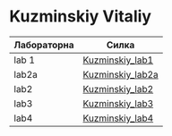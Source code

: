 # Kuzminskiy Vitaliy

Лабораторна | Силка
------------|-------------------------------------------------------------------
lab 1    | [Kuzminskiy_lab1](https://github.com/VitaliyKuz/vitaliy_kuz_ik_31_bygil)
lab2a    | [Kuzminskiy_lab2a](https://github.com/VitaliyKuz/vitaliy_kuz_ik_31_bygil/tree/main/lab2a)
lab2     | [Kuzminskiy_lab2](https://github.com/VitaliyKuz/vitaliy_kuz_ik_31_bygil/tree/main/lab2)
lab3     | [Kuzminskiy_lab3](https://github.com/VitaliyKuz/vitaliy_kuz_ik_31_bygil/tree/main/lab3)
lab4     | [Kuzminskiy_lab4](https://github.com/VitaliyKuz/vitaliy_kuz_ik_31_bygil/tree/main/lab4 )
